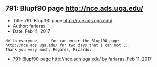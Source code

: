 ## 791: Blupf90 page http://nce.ads.uga.edu/

- Title: 791: Blupf90 page http://nce.ads.uga.edu/
- Author: fariaras
- Date: Feb 11, 2017
```
Hello everyone,     You can enter the Blupf90 page http://nce.ads.uga.edu/ for two days that I can not ...
Thank you very much, Regards, Ricardo.
```

- [791](0791.md): Blupf90 page http://nce.ads.uga.edu/ by fariaras, Feb 11, 2017
